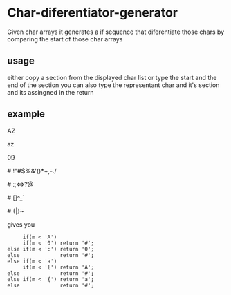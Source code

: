 # Char-diferentiator-generator
Given char arrays it generates a if sequence that diferentiate those chars by comparing the start of those char arrays

## usage
either copy a section from the displayed char list or type the start and the end of the section
you can also type the representant char and it's section and its assingned in the return

## example

AZ

az

09

\# !"#$%&'()*+,-./

\# :;<=>?@

\# [\]^_`

\# {|}~

gives you
```
     if(m < 'A')
     if(m < '0') return '#';
else if(m < ':') return '0';
else             return '#';
else if(m < 'a')
     if(m < '[') return 'A';
else             return '#';
else if(m < '{') return 'a';
else             return '#';
```
